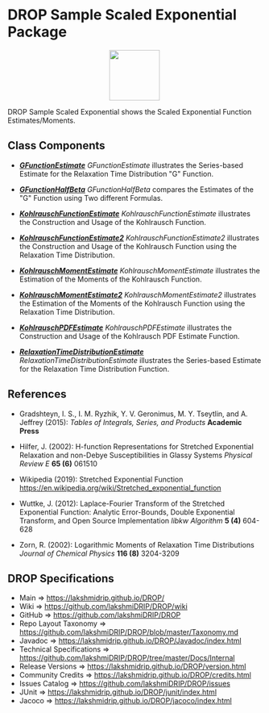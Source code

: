# DROP Sample Scaled Exponential Package

<p align="center"><img src="https://github.com/lakshmiDRIP/DROP/blob/master/DRIP_Logo.gif?raw=true" width="100"></p>

DROP Sample Scaled Exponential shows the Scaled Exponential Function Estimates/Moments.


## Class Components

 * [***GFunctionEstimate***](https://github.com/lakshmiDRIP/DROP/tree/master/src/main/java/org/drip/sample/scaledexponential/GFunctionEstimate.java)
 <i>GFunctionEstimate</i> illustrates the Series-based Estimate for the Relaxation Time Distribution "G" Function.

 * [***GFunctionHalfBeta***](https://github.com/lakshmiDRIP/DROP/tree/master/src/main/java/org/drip/sample/scaledexponential/GFunctionHalfBeta.java)
 <i>GFunctionHalfBeta</i> compares the Estimates of the "G" Function using Two different Formulas.

 * [***KohlrauschFunctionEstimate***](https://github.com/lakshmiDRIP/DROP/tree/master/src/main/java/org/drip/sample/scaledexponential/KohlrauschFunctionEstimate.java)
 <i>KohlrauschFunctionEstimate</i> illustrates the Construction and Usage of the Kohlrausch Function.

 * [***KohlrauschFunctionEstimate2***](https://github.com/lakshmiDRIP/DROP/tree/master/src/main/java/org/drip/sample/scaledexponential/KohlrauschFunctionEstimate2.java)
 <i>KohlrauschFunctionEstimate2</i> illustrates the Construction and Usage of the Kohlrausch Function using the Relaxation Time Distribution.

 * [***KohlrauschMomentEstimate***](https://github.com/lakshmiDRIP/DROP/tree/master/src/main/java/org/drip/sample/scaledexponential/KohlrauschMomentEstimate.java)
 <i>KohlrauschMomentEstimate</i> illustrates the Estimation of the Moments of the Kohlrausch Function.

 * [***KohlrauschMomentEstimate2***](https://github.com/lakshmiDRIP/DROP/tree/master/src/main/java/org/drip/sample/scaledexponential/KohlrauschMomentEstimate2.java)
 <i>KohlrauschMomentEstimate2</i> illustrates the Estimation of the Moments of the Kohlrausch Function using the Relaxation Time Distribution.

 * [***KohlrauschPDFEstimate***](https://github.com/lakshmiDRIP/DROP/tree/master/src/main/java/org/drip/sample/scaledexponential/KohlrauschPDFEstimate.java)
 <i>KohlrauschPDFEstimate</i> illustrates the Construction and Usage of the Kohlrausch PDF Estimate Function.

 * [***RelaxationTimeDistributionEstimate***](https://github.com/lakshmiDRIP/DROP/tree/master/src/main/java/org/drip/sample/scaledexponential/RelaxationTimeDistributionEstimate.java)
 <i>RelaxationTimeDistributionEstimate</i> illustrates the Series-based Estimate for the Relaxation Time Distribution Function.


## References

 * Gradshteyn, I. S., I. M. Ryzhik, Y. V. Geronimus, M. Y. Tseytlin, and A. Jeffrey (2015): <i>Tables of Integrals, Series, and Products</i> <b>Academic Press</b>

 * Hilfer, J. (2002): H-function Representations for Stretched Exponential Relaxation and non-Debye Susceptibilities in Glassy Systems <i>Physical Review E</i> <b>65 (6)</b> 061510

 * Wikipedia (2019): Stretched Exponential Function https://en.wikipedia.org/wiki/Stretched_exponential_function

 * Wuttke, J. (2012): Laplace-Fourier Transform of the Stretched Exponential Function: Analytic Error-Bounds, Double Exponential Transform, and Open Source Implementation <i>libkw</i> <i>Algorithm</i> <b>5 (4)</b> 604-628

 * Zorn, R. (2002): Logarithmic Moments of Relaxation Time Distributions <i>Journal of Chemical Physics</i> <b>116 (8)</b> 3204-3209


## DROP Specifications

 * Main                     => https://lakshmidrip.github.io/DROP/
 * Wiki                     => https://github.com/lakshmiDRIP/DROP/wiki
 * GitHub                   => https://github.com/lakshmiDRIP/DROP
 * Repo Layout Taxonomy     => https://github.com/lakshmiDRIP/DROP/blob/master/Taxonomy.md
 * Javadoc                  => https://lakshmidrip.github.io/DROP/Javadoc/index.html
 * Technical Specifications => https://github.com/lakshmiDRIP/DROP/tree/master/Docs/Internal
 * Release Versions         => https://lakshmidrip.github.io/DROP/version.html
 * Community Credits        => https://lakshmidrip.github.io/DROP/credits.html
 * Issues Catalog           => https://github.com/lakshmiDRIP/DROP/issues
 * JUnit                    => https://lakshmidrip.github.io/DROP/junit/index.html
 * Jacoco                   => https://lakshmidrip.github.io/DROP/jacoco/index.html
